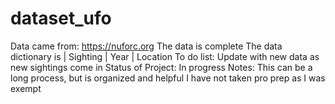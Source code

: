 # dataset_ufo
Data came from: https://nuforc.org
The data is complete
The data dictionary is 
| Sighting | Year | Location
To do list: Update with new data as new sightings come in
Status of Project: In progress
Notes: This can be a long process, but is organized and helpful
I have not taken pro prep as I was exempt
